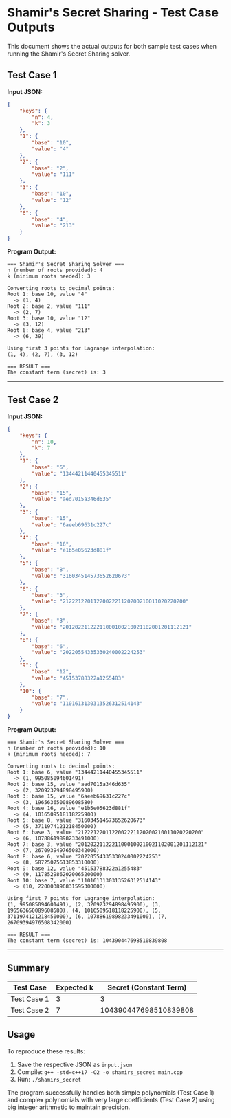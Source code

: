 # Shamir's Secret Sharing - Test Case Outputs

This document shows the actual outputs for both sample test cases when running the Shamir's Secret Sharing solver.

## Test Case 1

**Input JSON:**
```json
{
    "keys": {
        "n": 4,
        "k": 3
    },
    "1": {
        "base": "10",
        "value": "4"
    },
    "2": {
        "base": "2",
        "value": "111"
    },
    "3": {
        "base": "10",
        "value": "12"
    },
    "6": {
        "base": "4",
        "value": "213"
    }
}
```

**Program Output:**
```
=== Shamir's Secret Sharing Solver ===
n (number of roots provided): 4
k (minimum roots needed): 3

Converting roots to decimal points:
Root 1: base 10, value "4"
  -> (1, 4)
Root 2: base 2, value "111"
  -> (2, 7)
Root 3: base 10, value "12"
  -> (3, 12)
Root 6: base 4, value "213"
  -> (6, 39)

Using first 3 points for Lagrange interpolation:
(1, 4), (2, 7), (3, 12)

=== RESULT ===
The constant term (secret) is: 3
```

---

## Test Case 2

**Input JSON:**
```json
{
    "keys": {
        "n": 10,
        "k": 7
    },
    "1": {
        "base": "6",
        "value": "13444211440455345511"
    },
    "2": {
        "base": "15",
        "value": "aed7015a346d635"
    },
    "3": {
        "base": "15",
        "value": "6aeeb69631c227c"
    },
    "4": {
        "base": "16",
        "value": "e1b5e05623d881f"
    },
    "5": {
        "base": "8",
        "value": "316034514573652620673"
    },
    "6": {
        "base": "3",
        "value": "2122212201122002221120200210011020220200"
    },
    "7": {
        "base": "3",
        "value": "20120221122211000100210021102001201112121"
    },
    "8": {
        "base": "6",
        "value": "20220554335330240002224253"
    },
    "9": {
        "base": "12",
        "value": "45153788322a1255483"
    },
    "10": {
        "base": "7",
        "value": "1101613130313526312514143"
    }
}
```

**Program Output:**
```
=== Shamir's Secret Sharing Solver ===
n (number of roots provided): 10
k (minimum roots needed): 7

Converting roots to decimal points:
Root 1: base 6, value "13444211440455345511"
  -> (1, 995085094601491)
Root 2: base 15, value "aed7015a346d635"
  -> (2, 320923294898495900)
Root 3: base 15, value "6aeeb69631c227c"
  -> (3, 196563650089608580)
Root 4: base 16, value "e1b5e05623d881f"
  -> (4, 1016509518118225900)
Root 5: base 8, value "316034514573652620673"
  -> (5, 3711974121218450000)
Root 6: base 3, value "2122212201122002221120200210011020220200"
  -> (6, 10788619898233491000)
Root 7: base 3, value "20120221122211000100210021102001201112121"
  -> (7, 26709394976508342000)
Root 8: base 6, value "20220554335330240002224253"
  -> (8, 58725075613853310000)
Root 9: base 12, value "45153788322a1255483"
  -> (9, 117852986202006520000)
Root 10: base 7, value "1101613130313526312514143"
  -> (10, 220003896831595300000)

Using first 7 points for Lagrange interpolation:
(1, 995085094601491), (2, 320923294898495900), (3, 196563650089608580), (4, 1016509518118225900), (5, 3711974121218450000), (6, 10788619898233491000), (7, 26709394976508342000)

=== RESULT ===
The constant term (secret) is: 104390447698510839808
```

---

## Summary

| Test Case | Expected k | Secret (Constant Term) |
|-----------|------------|------------------------|
| Test Case 1 | 3 | 3 |
| Test Case 2 | 7 | 104390447698510839808 |

## Usage

To reproduce these results:

1. Save the respective JSON as `input.json`
2. Compile: `g++ -std=c++17 -O2 -o shamirs_secret main.cpp`
3. Run: `./shamirs_secret`

The program successfully handles both simple polynomials (Test Case 1) and complex polynomials with very large coefficients (Test Case 2) using big integer arithmetic to maintain precision.
